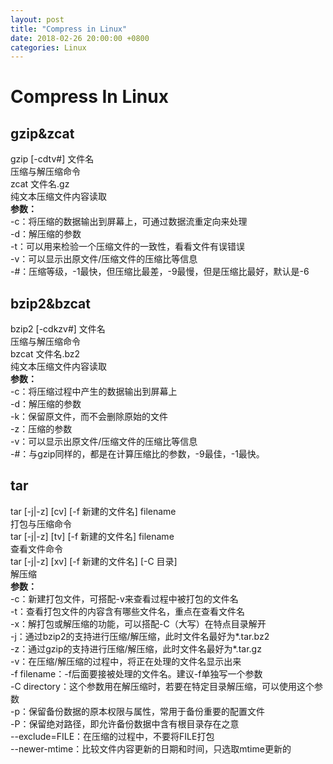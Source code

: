 ```yaml
---
layout: post
title: "Compress in Linux"
date: 2018-02-26 20:00:00 +0800
categories: Linux
---
```

# Compress In Linux
## gzip&zcat
gzip [-cdtv#] 文件名  
压缩与解压缩命令  
zcat 文件名.gz  
纯文本压缩文件内容读取  
**参数：**  
    -c：将压缩的数据输出到屏幕上，可通过数据流重定向来处理  
    -d：解压缩的参数  
    -t：可以用来检验一个压缩文件的一致性，看看文件有误错误  
    -v：可以显示出原文件/压缩文件的压缩比等信息  
    -#：压缩等级，-1最快，但压缩比最差，-9最慢，但是压缩比最好，默认是-6  

## bzip2&bzcat
bzip2 [-cdkzv#] 文件名  
压缩与解压缩命令  
bzcat 文件名.bz2  
纯文本压缩文件内容读取  
**参数：**  
    -c：将压缩过程中产生的数据输出到屏幕上  
    -d：解压缩的参数  
    -k：保留原文件，而不会删除原始的文件  
    -z：压缩的参数  
    -v：可以显示出原文件/压缩文件的压缩比等信息  
    -#：与gzip同样的，都是在计算压缩比的参数，-9最佳，-1最快。  

## tar
tar [-j|-z] [cv] [-f 新建的文件名] filename  
打包与压缩命令  
tar [-j|-z] [tv] [-f 新建的文件名] filename  
查看文件命令  
tar [-j|-z] [xv] [-f 新建的文件名] [-C 目录]  
解压缩  
**参数：**  
    -c：新建打包文件，可搭配-v来查看过程中被打包的文件名  
    -t：查看打包文件的内容含有哪些文件名，重点在查看文件名  
    -x：解打包或解压缩的功能，可以搭配-C（大写）在特点目录解开  
    -j：通过bzip2的支持进行压缩/解压缩，此时文件名最好为*.tar.bz2  
    -z：通过gzip的支持进行压缩/解压缩，此时文件名最好为*.tar.gz  
    -v：在压缩/解压缩的过程中，将正在处理的文件名显示出来  
    -f filename：-f后面要接被处理的文件名。建议-f单独写一个参数  
    -C directory：这个参数用在解压缩时，若要在特定目录解压缩，可以使用这个参数  
    -p：保留备份数据的原本权限与属性，常用于备份重要的配置文件  
    -P：保留绝对路径，即允许备份数据中含有根目录存在之意  
    --exclude=FILE：在压缩的过程中，不要将FILE打包  
    --newer-mtime：比较文件内容更新的日期和时间，只选取mtime更新的  

